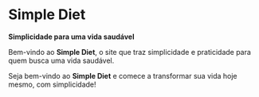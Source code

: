 # Simple Diet

**Simplicidade para uma vida saudável**

Bem-vindo ao **Simple Diet**, o site que traz simplicidade e praticidade para quem busca uma vida saudável. 


Seja bem-vindo ao **Simple Diet** e comece a transformar sua vida hoje mesmo, com simplicidade!
